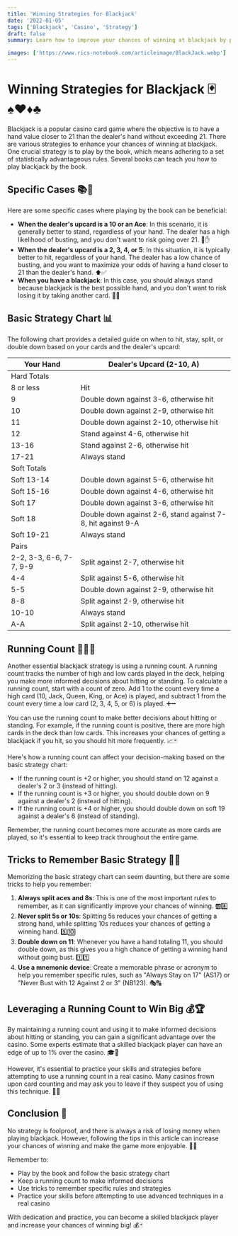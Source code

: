 ```yaml
---
title: 'Winning Strategies for Blackjack'
date: '2022-01-05'
tags: ['Blackjack', 'Casino', 'Strategy']
draft: false
summary: Learn how to improve your chances of winning at blackjack by playing by the book, understanding specific cases, and using a running count. Discover how these strategies can give you an edge over the casino and make the game more enjoyable.

images: ['https://www.rics-notebook.com/articleimage/BlackJack.webp']
---
```


# Winning Strategies for Blackjack 🃏♠️♥️♦️♣️

Blackjack is a popular casino card game where the objective is to have a hand value closer to 21 than the dealer's hand without exceeding 21. There are various strategies to enhance your chances of winning at blackjack. One crucial strategy is to play by the book, which means adhering to a set of statistically advantageous rules. Several books can teach you how to play blackjack by the book.

## Specific Cases 📚🎲

Here are some specific cases where playing by the book can be beneficial:

- **When the dealer's upcard is a 10 or an Ace**: In this scenario, it is generally better to stand, regardless of your hand. The dealer has a high likelihood of busting, and you don't want to risk going over 21. 🚫✋
- **When the dealer's upcard is a 2, 3, 4, or 5**: In this situation, it is typically better to hit, regardless of your hand. The dealer has a low chance of busting, and you want to maximize your odds of having a hand closer to 21 than the dealer's hand. ⬆️✅
- **When you have a blackjack**: In this case, you should always stand because blackjack is the best possible hand, and you don't want to risk losing it by taking another card. 💯🥇

## Basic Strategy Chart 📊

The following chart provides a detailed guide on when to hit, stay, split, or double down based on your cards and the dealer's upcard:

| Your Hand               | Dealer's Upcard (2-10, A)                                   |
| ----------------------- | ----------------------------------------------------------- |
| Hard Totals             |                                                             |
| 8 or less               | Hit                                                         |
| 9                       | Double down against 3-6, otherwise hit                      |
| 10                      | Double down against 2-9, otherwise hit                      |
| 11                      | Double down against 2-10, otherwise hit                     |
| 12                      | Stand against 4-6, otherwise hit                            |
| 13-16                   | Stand against 2-6, otherwise hit                            |
| 17-21                   | Always stand                                                |
| Soft Totals             |                                                             |
| Soft 13-14              | Double down against 5-6, otherwise hit                      |
| Soft 15-16              | Double down against 4-6, otherwise hit                      |
| Soft 17                 | Double down against 3-6, otherwise hit                      |
| Soft 18                 | Double down against 2-6, stand against 7-8, hit against 9-A |
| Soft 19-21              | Always stand                                                |
| Pairs                   |                                                             |
| 2-2, 3-3, 6-6, 7-7, 9-9 | Split against 2-7, otherwise hit                            |
| 4-4                     | Split against 5-6, otherwise hit                            |
| 5-5                     | Double down against 2-9, otherwise hit                      |
| 8-8                     | Split against 2-9, otherwise hit                            |
| 10-10                   | Always stand                                                |
| A-A                     | Split against 2-10, otherwise hit                           |

## Running Count 🏃‍♂️🔢

Another essential blackjack strategy is using a running count. A running count tracks the number of high and low cards played in the deck, helping you make more informed decisions about hitting or standing. To calculate a running count, start with a count of zero. Add 1 to the count every time a high card (10, Jack, Queen, King, or Ace) is played, and subtract 1 from the count every time a low card (2, 3, 4, 5, or 6) is played. ➕➖

You can use the running count to make better decisions about hitting or standing. For example, if the running count is positive, there are more high cards in the deck than low cards. This increases your chances of getting a blackjack if you hit, so you should hit more frequently. 📈🃏

Here's how a running count can affect your decision-making based on the basic strategy chart:

- If the running count is +2 or higher, you should stand on 12 against a dealer's 2 or 3 (instead of hitting).
- If the running count is +3 or higher, you should double down on 9 against a dealer's 2 (instead of hitting).
- If the running count is +4 or higher, you should double down on soft 19 against a dealer's 6 (instead of standing).

Remember, the running count becomes more accurate as more cards are played, so it's essential to keep track throughout the entire game.

## Tricks to Remember Basic Strategy 🧠✨

Memorizing the basic strategy chart can seem daunting, but there are some tricks to help you remember:

1. **Always split aces and 8s**: This is one of the most important rules to remember, as it can significantly improve your chances of winning. 🆎8️⃣
2. **Never split 5s or 10s**: Splitting 5s reduces your chances of getting a strong hand, while splitting 10s reduces your chances of getting a winning hand. 5️⃣🔟
3. **Double down on 11**: Whenever you have a hand totaling 11, you should double down, as this gives you a high chance of getting a winning hand without going bust. 1️⃣1️⃣
4. **Use a mnemonic device**: Create a memorable phrase or acronym to help you remember specific rules, such as "Always Stay on 17" (AS17) or "Never Bust with 12 Against 2 or 3" (NB123). 🎭🔠

## Leveraging a Running Count to Win Big 💰🏆

By maintaining a running count and using it to make informed decisions about hitting or standing, you can gain a significant advantage over the casino. Some experts estimate that a skilled blackjack player can have an edge of up to 1% over the casino. 🎓🎰

However, it's essential to practice your skills and strategies before attempting to use a running count in a real casino. Many casinos frown upon card counting and may ask you to leave if they suspect you of using this technique. 👀🚫

## Conclusion 🎉

No strategy is foolproof, and there is always a risk of losing money when playing blackjack. However, following the tips in this article can increase your chances of winning and make the game more enjoyable. 🎉😃

Remember to:

- Play by the book and follow the basic strategy chart
- Keep a running count to make informed decisions
- Use tricks to remember specific rules and strategies
- Practice your skills before attempting to use advanced techniques in a real casino

With dedication and practice, you can become a skilled blackjack player and increase your chances of winning big! 💰🃏
